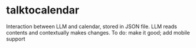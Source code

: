 # talktocalendar
Interaction between LLM and calendar, stored in JSON file. 
LLM reads contents and contextually makes changes.
To do: make it good;
add mobile support
